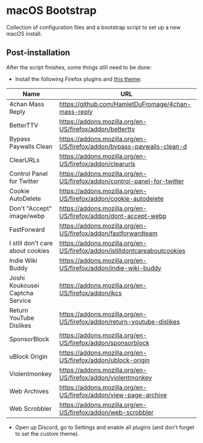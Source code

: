 # macOS Bootstrap

Collection of configuration files and a bootstrap script to set up a new macOS install.

## Post-installation

After the script finishes, some things still need to be done:

- Install the following Firefox plugins and [this theme](https://addons.mozilla.org/en-US/firefox/addon/nicothin-space):

| Name      | URL       |
| --------- | --------- |
| 4chan Mass Reply | https://github.com/HamletDuFromage/4chan-mass-reply |
| BetterTTV | https://addons.mozilla.org/en-US/firefox/addon/betterttv |
| Bypass Paywalls Clean | https://addons.mozilla.org/en-US/firefox/addon/bypass-paywalls-clean-d |
| ClearURLs | https://addons.mozilla.org/en-US/firefox/addon/clearurls |
| Control Panel for Twitter | https://addons.mozilla.org/en-US/firefox/addon/control-panel-for-twitter |
| Cookie AutoDelete | https://addons.mozilla.org/en-US/firefox/addon/cookie-autodelete |
| Don't "Accept" image/webp | https://addons.mozilla.org/en-US/firefox/addon/dont-accept-webp |
| FastForward | https://addons.mozilla.org/en-US/firefox/addon/fastforwardteam |
| I still don't care about cookies | https://addons.mozilla.org/en-US/firefox/addon/istilldontcareaboutcookies |
| Indie Wiki Buddy | https://addons.mozilla.org/en-US/firefox/addon/indie-wiki-buddy |
| Joshi Koukousei Captcha Service | https://addons.mozilla.org/en-US/firefox/addon/jkcs |
| Return YouTube Dislikes | https://addons.mozilla.org/en-US/firefox/addon/return-youtube-dislikes |
| SponsorBlock | https://addons.mozilla.org/en-US/firefox/addon/sponsorblock |
| uBlock Origin | https://addons.mozilla.org/en-US/firefox/addon/ublock-origin |
| Violentmonkey | https://addons.mozilla.org/en-US/firefox/addon/violentmonkey |
| Web Archives | https://addons.mozilla.org/en-US/firefox/addon/view-page-archive |
| Web Scrobbler | https://addons.mozilla.org/en-US/firefox/addon/web-scrobbler |

- Open up Discord, go to Settings and enable all plugins (and don't forget to set the custom theme).
